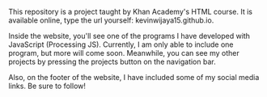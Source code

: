 This repository is a project taught by Khan Academy's HTML course.
It is available online, type the url yourself: kevinwijaya15.github.io.

Inside the website, you'll see one of the programs I have developed with JavaScript (Processing JS). 
Currently, I am only able to include one program, but more will come soon. Meanwhile, you can see my other projects by pressing the projects button on the navigation bar.

Also, on the footer of the website, I have included some of my social media links. Be sure to follow!
